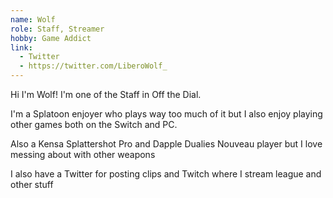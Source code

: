 ```yaml
---
name: Wolf
role: Staff, Streamer
hobby: Game Addict
link:
  - Twitter
  - https://twitter.com/LiberoWolf_
---
```


Hi I'm Wolf! I'm one of the Staff in Off the Dial.

I'm a Splatoon enjoyer who plays way too much of it but I also enjoy playing other games both on the Switch and PC.

Also a Kensa Splattershot Pro and Dapple Dualies Nouveau player but I love messing about with other weapons

I also have a Twitter for posting clips and Twitch where I stream league and other stuff
